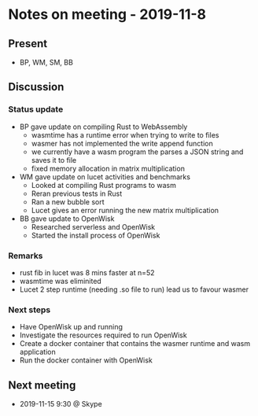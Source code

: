 # Notes on meeting - 2019-11-8

## Present

- BP, WM, SM, BB

## Discussion

### Status update
- BP gave update on compiling Rust to WebAssembly
    - wasmtime has a runtime error when trying to write to files
    - wasmer has not implemented the write append function
    - we currently have a wasm program the parses a JSON string and saves it to file
    - fixed memory allocation in matrix multiplication 
- WM gave update on lucet activities and benchmarks
    - Looked at compiling Rust programs to wasm
    - Reran previous tests in Rust
    - Ran a new bubble sort
    - Lucet gives an error running the new matrix multiplication
- BB gave update to OpenWisk
    - Researched serverless and OpenWisk
    - Started the install process of OpenWisk

### Remarks
 - rust fib in lucet was 8 mins faster at n=52
 - wasmtime was eliminited 
 - Lucet 2 step runtime (needing .so file to run) lead us to favour wasmer
    

### Next steps
- Have OpenWisk up and running
- Investigate the resources required to run OpenWisk
- Create a docker container that contains the wasmer runtime and wasm application
- Run the docker container with OpenWisk

## Next meeting

- 2019-11-15 9:30 @ Skype

